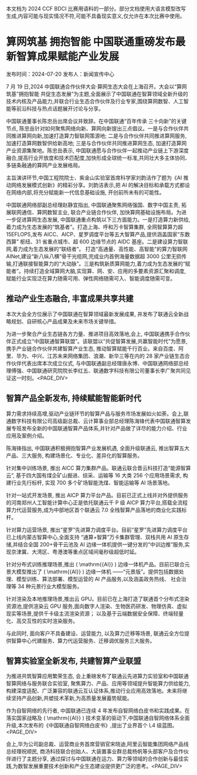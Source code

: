 本文档为 2024 CCF BDCI 比赛用语料的一部分。部分文档使用大语言模型改写生成,内容可能与现实情况不符,可能不具备现实意义,仅允许在本次比赛中使用。

# 算网筑基 拥抱智能 中国联通重磅发布最新智算成果赋能产业发展

发布时间：2024-07-20 发布人：新闻宣传中心

7 月 19 日,2024 中国联通合作伙伴大会·算网生态大会在上海召开。大会以“算网筑基”拥抱智能 共促生态发展”为主题,全面展示了中国联通在智算领域全新升级的技术内核及产品能力,并联合行业生态合作伙伴及行业专家,围绕算网数智、人工智能等前沿科技与热点话题展开讨论与分享。

中国联通董事长陈忠岳出席会议并致辞。在中国联通“百年传承 三十向新”的关键节点, 陈忠岳针对如何聚焦网络向新、算网向新提出三点倡议。一是与合作伙伴共同推进算网向新,加速打造算力智联网策源地; 二是与合作伙伴共同推进算网服务, 加速打造算网数智供给新高地; 三是与合作伙伴共同推进算网生态, 加速打造算网产业资源集聚地。陈忠岳表示, 中国联通愿与合作伙伴一起推动产业链上下游深度融合,提高行业开放度和技术匹配度,加快形成全球统一标准,共同壮大多主体协同、多链条融通的算网产业发展格局。

主旨演讲环节,中国工程院院士、紫金山实验室首席科学家刘韵洁作了题为《AI 推动网络发展模式创新》的精彩分享。刘韵洁表示,把 AI 的解决目标和承载方式都设在网络内部,将充分赋能新一代信息基础设施, 开创前所未有的可能性。

中国联通网络部副总经理赵静宜指出, 中国联通聚焦网络强国、数字中国主责, 拓展联网通信、算网数智主业, 联合产业链合作伙伴, 加快算网基础设施布局。为进一步促进算网生态发展, 中国联通重点构筑以下三方面能力。一是打造算力新供给,着力成为生态发展的“筑基者”。打造上海、呼和万卡智算集群, 全网智算算力超 15EFLOPS,发布 AICC、AICP、星罗调度平台等五大智算产品,提供涵盖国家“东数西算” 枢纽、31 省重点城市、超 600 边缘节点的 AIDC 基座。二是建设算力智联网,着力成为生态发展的“联结者”。 打造“高通量、高性能、高智能”的算力智联网 AINet,建设“新八纵八横”骨干光缆网,完成业内首例海量数据超 3000 公里无损传输,打通联接智能算力的“大动脉”。三是构筑新质算网能力,着力成为生态发展的“赋能者”。持续打造全域算网大脑,实现算、网、安、应用的多要素资源汇聚和调度,赋能行业实现泛在算力随需可用、弹性网络随需可入、智能调度随需可变。

## 推动产业生态融合, 丰富成果共享共建

本次大会全方位展示了中国联通在智算领域最新发展成果, 并发布了联通云全新战略规划、自研核心产品成果及未来市场关键举措。

为进一步聚合产业生态链各方力量、推进项目高效落地,会上, 中国联通携手合作伙伴正式成立“中国联通智算联盟”。该联盟以“共促智算发展,共赢智能时代”为愿景,携手产业链合作伙伴共建智算产业生态, 推动智算赋能千行百业。来自百度、阿里、华为、中兴、江苏未来网络集团、浪潮、新华三等在内的 28 家产业链生态合作伙伴代表出席本次成立仪式, 与中国联通副总经理唐永博、中国联通网络部总经理傅强、中国联通研究院院长李红五、联通数字科技有限公司董事长李广聚共同见证这一时刻。<PAGE_DIV> 

## 智算产品全新发布, 持续赋能智能新时代

算力需求持续高增,驱动产业链环节的智算产品与服务市场发展如火如荼。会上,联通数字科技有限公司高级副总裁、云计算事业部总经理陈海锋代表中国联通智算发展专班发布全新的中国联通智算产品体系,并针对产品做了详尽的能力介绍、行业应用及案例介绍。

陈海锋指出, 中国联通积极拥抱智算产业发展机遇, 全面升级联通云, 推出智算五大产品、三大服务, 构建场景化、专业化、差异化的智算服务。

针对集中训练场景, 推出 AICC 算力集群产品。联通云联合晋云科技打造“能源智算云”, 基于四大国有煤企矿山掘进、综采、运输等 16 大类 256 个应用场景需求, 构建行业先行标杆, 实现 700 多个矿场智能洗煤、智能运输等 AI 场景落地。

针对一站式开发场景, 推出 AICP 算力平台产品。目前已正式上线并对外提供服务的河南郑州人工智能计算中心正是依托联通云千 P 级 AICP 算力平台,搭载全流程算力代运营服务,成为中部地区首个联通云 7.0 全栈智算产品落地的商业化实践标杆。

针对算力运营场景, 推出“星罗”先进算力调度平台。目前“星罗”先进算力调度平台已上线内蒙古智算中心,全面支持 “通算+智算”万卡集群管理、双栈共用 AI 原生存储,并结合全国 200+骨干云池及 AI 边缘一体机提供一键分发的“中训边推”服务,实现京津冀、大湾区、粤港澳等重点区域间毫秒级超低时延。

针对分布式训练推理场景,推出 \( \mathrm{{AI}} \) 边缘一体机产品。目前已联合元景大模型推出了 \( \mathrm{{AI}} \) 边缘一体机 ——“元景版”。提供包括数据处理、模型训练、算法部署、模型运营的 AI 产品服务,以及涵盖政务热线、 社会治理等 34 种元景行业大模型服务。

针对渲染及本地推理场景,推出云 GPU。目前已在上海打造了联通首个分布式渲染资源池,提供渲染云 GPU 服务,面向数字人渲染、生物医药研发、物理仿真、虚拟现实等场景,提供千卡级主流渲染资源； 以及基于云端数据安全保障、终端轻量化、高交互性的实时渲染服务。

与此同时, 面向客户不具备建设、运营能力, 以及算力迁移等场景, 联通云全方位提供智算中心代建服务、算力代运营服务、迁移调优服务三大服务。

## 智算实验室全新发布, 共建智算产业联盟

为推进共筑智算应用繁荣生态, 会上重磅发布了联通云先进算力实验室和中国联通智算网络与服务联合实验室, 聚焦算力、产品、应用等领域提升智能算力供给能力, 构建深度适配、广泛兼容的联通云互认证体系,推动行业应用高效落地。未来将继续坚持产品创新,共塑技术革新,为高质量发展蓄势赋能。

作为自智网络的先行者, 中国联通已连续 4 年发布自智网络白皮书和实践成果。在落实国家战略及 \( \mathrm{{AI}} \) 技术变革的驱动下,中国联通自智网络体系全面升级,本次发布的《中国联通自智网络白皮书》,提出了业界首个 L4 级蓝图。<PAGE_DIV> 

会上,华为公司副总裁、运营商业务首席营销官宋晓迪,阿里云智能集团网络产品线总经理祝顺民, 商汤科技联合创始人、大装置事业群总裁杨帆等头部客户及合作伙伴进行了主题分享, 通过探讨与中国联通在运力、算力等领域的合作创新与最佳实践,为数智发展重要技术创新和产业生态建设提供更广泛的思考。<PAGE_DIV> 